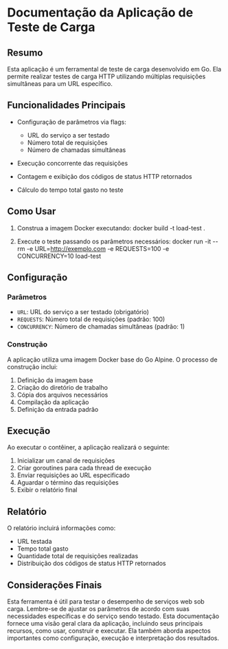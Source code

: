 # Documentação da Aplicação de Teste de Carga

## Resumo

Esta aplicação é um ferramental de teste de carga desenvolvido em Go. Ela permite realizar testes de carga HTTP utilizando múltiplas requisições simultâneas para um URL específico.

## Funcionalidades Principais

- Configuração de parâmetros via flags:
    - URL do serviço a ser testado
    - Número total de requisições
    - Número de chamadas simultâneas

- Execução concorrente das requisições
- Contagem e exibição dos códigos de status HTTP retornados
- Cálculo do tempo total gasto no teste

## Como Usar

1. Construa a imagem Docker executando:
   docker build -t load-test .


2. Execute o teste passando os parâmetros necessários:
   docker run -it --rm
   -e URL=http://exemplo.com
   -e REQUESTS=100
   -e CONCURRENCY=10
   load-test


## Configuração

### Parâmetros

- `URL`: URL do serviço a ser testado (obrigatório)
- `REQUESTS`: Número total de requisições (padrão: 100)
- `CONCURRENCY`: Número de chamadas simultâneas (padrão: 1)

### Construção

A aplicação utiliza uma imagem Docker base do Go Alpine. O processo de construção inclui:

1. Definição da imagem base
2. Criação do diretório de trabalho
3. Cópia dos arquivos necessários
4. Compilação da aplicação
5. Definição da entrada padrão

## Execução

Ao executar o contêiner, a aplicação realizará o seguinte:

1. Inicializar um canal de requisições
2. Criar goroutines para cada thread de execução
3. Enviar requisições ao URL especificado
4. Aguardar o término das requisições
5. Exibir o relatório final

## Relatório

O relatório incluirá informações como:

- URL testada
- Tempo total gasto
- Quantidade total de requisições realizadas
- Distribuição dos códigos de status HTTP retornados

## Considerações Finais

Esta ferramenta é útil para testar o desempenho de serviços web sob carga. Lembre-se de ajustar os parâmetros de acordo com suas necessidades específicas e do serviço sendo testado.
Esta documentação fornece uma visão geral clara da aplicação, incluindo seus principais recursos, como usar, construir e executar. Ela também aborda aspectos importantes como configuração, execução e interpretação dos resultados.

